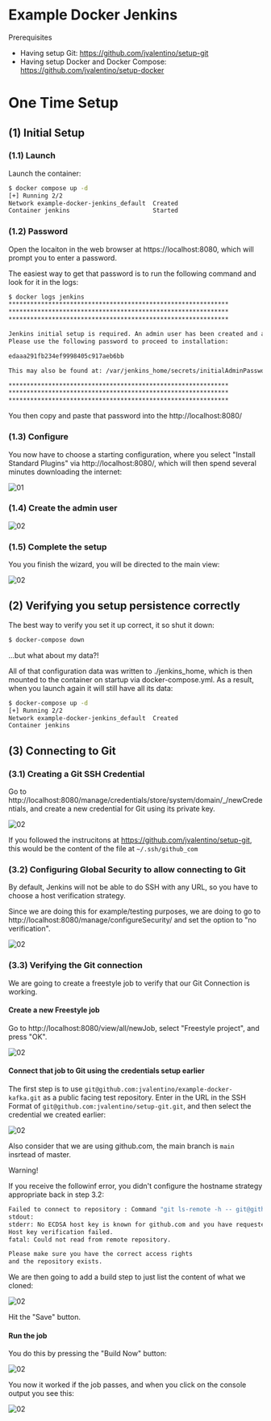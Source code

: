 # Example Docker Jenkins

Prerequisites

- Having setup Git: https://github.com/jvalentino/setup-git
- Having setup Docker and Docker Compose: https://github.com/jvalentino/setup-docker

# One Time Setup

## (1) Initial Setup

### (1.1) Launch

Launch the container:

```bash
$ docker compose up -d
[+] Running 2/2
Network example-docker-jenkins_default  Created    
Container jenkins                       Started             
```

### (1.2) Password

Open the locaiton in the web browser at https://localhost:8080, which will prompt you to enter a password.

The easiest way to get that password is to run the following command and look for it in the logs:

```bash
$ docker logs jenkins
*************************************************************
*************************************************************
*************************************************************

Jenkins initial setup is required. An admin user has been created and a password generated.
Please use the following password to proceed to installation:

edaaa291fb234ef9998405c917aeb6bb

This may also be found at: /var/jenkins_home/secrets/initialAdminPassword

*************************************************************
*************************************************************
*************************************************************
```

You then copy and paste that password into the http://localhost:8080/

### (1.3) Configure

You now have to choose a starting configuration, where you select "Install Standard Plugins" via http://localhost:8080/, which will then spend several minutes downloading the internet:

![01](./wiki/01.png)

### (1.4) Create the admin user

![02](./wiki/02.png)

### (1.5) Complete the setup

You you finish the wizard, you will be directed to the main view:

![02](./wiki/03.png)

## (2) Verifying you setup persistence correctly

The best way to verify you set it up correct, it so shut it down:

```bash
$ docker-compose down
```

...but what about my data?!

All of that configuration data was written to ./jenkins_home, which is then mounted to the container on startup via docker-compose.yml. As a result, when you launch again it will still have all its data:

```bash
$ docker-compose up -d
[+] Running 2/2
Network example-docker-jenkins_default  Created    
Container jenkins     
```

## (3) Connecting to Git

### (3.1) Creating a Git SSH Credential

Go to http://localhost:8080/manage/credentials/store/system/domain/_/newCredentials, and create a new credential for Git using its private key.

![02](./wiki/04.png)

If you followed the instrucitons at https://github.com/jvalentino/setup-git, this would be the content of the file at `~/.ssh/github_com`

### (3.2) Configuring Global Security to allow connecting to Git

By default, Jenkins will not be able to do SSH with any URL, so you have to choose a host verification strategy.

Since we are doing this for example/testing purposes, we are doing to go to http://localhost:8080/manage/configureSecurity/ and set the option to "no verification".

![02](./wiki/06.png)



### (3.3) Verifying the Git connection

We are going to create a freestyle job to verify that our Git Connection is working.

#### Create a new Freestyle job

Go to http://localhost:8080/view/all/newJob, select "Freestyle project", and press "OK".

![02](./wiki/05.png)

#### Connect that job to Git using the credentials setup earlier

The first step is to use `git@github.com:jvalentino/example-docker-kafka.git` as a public facing test repository. Enter in the URL in the SSH Format of `git@github.com:jvalentino/setup-git.git`, and then select the credential we created earlier:

![02](./wiki/10.png)

Also consider that we are using github.com, the main branch is `main` insrtead of master.

Warning!

If you receive the followinf error, you didn't configure the hostname strategy appropriate back in step 3.2:

```bash
Failed to connect to repository : Command "git ls-remote -h -- git@github.com:jvalentino/example-docker-kafka.git HEAD" returned status code 128:
stdout:
stderr: No ECDSA host key is known for github.com and you have requested strict checking.
Host key verification failed.
fatal: Could not read from remote repository.

Please make sure you have the correct access rights
and the repository exists.
```

We are then going to add a build step to just list the content of what we cloned:

![02](./wiki/08.png)

Hit the "Save" button.

#### Run the job

You do this by pressing the "Build Now" button:

![02](./wiki/09.png)

You now it worked if the job passes, and when you click on the console output you see this:

![02](./wiki/11.png)





